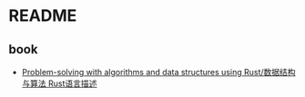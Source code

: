 # README

## book
- [Problem-solving with algorithms and data structures using Rust/数据结构与算法 Rust语言描述]()